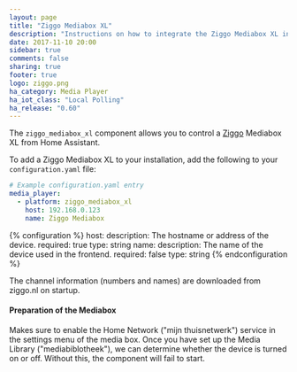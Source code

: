 ```yaml
---
layout: page
title: "Ziggo Mediabox XL"
description: "Instructions on how to integrate the Ziggo Mediabox XL into Home Assistant."
date: 2017-11-10 20:00
sidebar: true
comments: false
sharing: true
footer: true
logo: ziggo.png
ha_category: Media Player
ha_iot_class: "Local Polling"
ha_release: "0.60"
---
```


The `ziggo_mediabox_xl` component allows you to control a [Ziggo](https://www.ziggo.nl/) Mediabox XL from Home Assistant.

To add a Ziggo Mediabox XL to your installation, add the following to your `configuration.yaml` file:

```yaml
# Example configuration.yaml entry
media_player:
  - platform: ziggo_mediabox_xl
    host: 192.168.0.123
    name: Ziggo Mediabox
```

{% configuration %}
  host:
    description: The hostname or address of the device.
    required: true
    type: string
  name:
    description: The name of the device used in the frontend.
    required: false
    type: string
{% endconfiguration %}

The channel information (numbers and names) are downloaded from ziggo.nl on startup.

#### Preparation of the Mediabox

Makes sure to enable the Home Network ("mijn thuisnetwerk") service in the settings menu of the media box. Once you have set up the Media Library ("mediabiblotheek"), we can determine whether the device is turned on or off. Without this, the component will fail to start.
